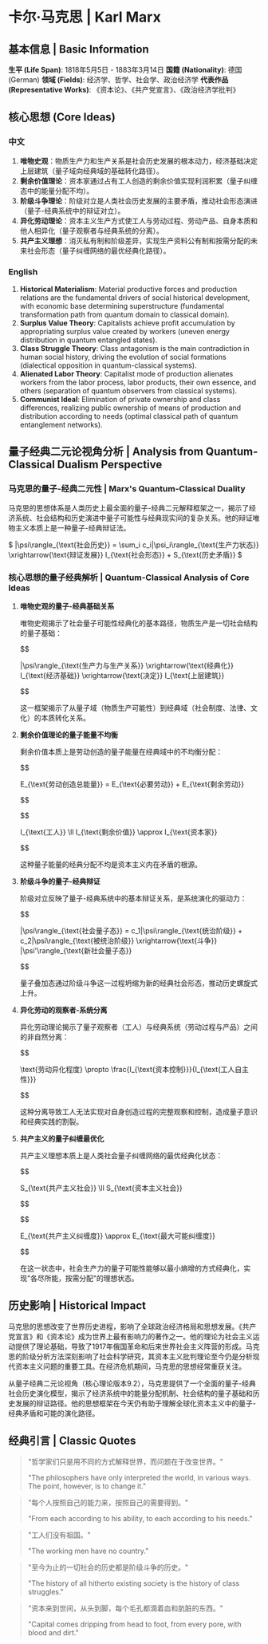 # 卡尔·马克思 | Karl Marx

## 基本信息 | Basic Information

**生平 (Life Span)**: 1818年5月5日 - 1883年3月14日
**国籍 (Nationality)**: 德国 (German)
**领域 (Fields)**: 经济学、哲学、社会学、政治经济学
**代表作品 (Representative Works)**: 《资本论》、《共产党宣言》、《政治经济学批判》

## 核心思想 (Core Ideas)

### 中文
1. **唯物史观**：物质生产力和生产关系是社会历史发展的根本动力，经济基础决定上层建筑（量子域向经典域的基础转化路径）。
2. **剩余价值理论**：资本家通过占有工人创造的剩余价值实现利润积累（量子纠缠态中的能量分配不均）。
3. **阶级斗争理论**：阶级对立是人类社会历史发展的主要矛盾，推动社会形态演进（量子-经典系统中的辩证对立）。
4. **异化劳动理论**：资本主义生产方式使工人与劳动过程、劳动产品、自身本质和他人相异化（量子观察者与经典系统的分离）。
5. **共产主义理想**：消灭私有制和阶级差异，实现生产资料公有制和按需分配的未来社会形态（量子纠缠网络的最优经典化路径）。

### English
1. **Historical Materialism**: Material productive forces and production relations are the fundamental drivers of social historical development, with economic base determining superstructure (fundamental transformation path from quantum domain to classical domain).
2. **Surplus Value Theory**: Capitalists achieve profit accumulation by appropriating surplus value created by workers (uneven energy distribution in quantum entangled states).
3. **Class Struggle Theory**: Class antagonism is the main contradiction in human social history, driving the evolution of social formations (dialectical opposition in quantum-classical systems).
4. **Alienated Labor Theory**: Capitalist mode of production alienates workers from the labor process, labor products, their own essence, and others (separation of quantum observers from classical systems).
5. **Communist Ideal**: Elimination of private ownership and class differences, realizing public ownership of means of production and distribution according to needs (optimal classical path of quantum entanglement networks).

## 量子经典二元论视角分析 | Analysis from Quantum-Classical Dualism Perspective

### 马克思的量子-经典二元性 | Marx's Quantum-Classical Duality

马克思的思想体系是人类历史上最全面的量子-经典二元解释框架之一，揭示了经济系统、社会结构和历史演进中量子可能性与经典现实间的复杂关系。他的辩证唯物主义本质上是一种量子-经典辩证法。

$`
|\psi\rangle_{\text{社会历史}} = \sum_i c_i|\psi_i\rangle_{\text{生产力状态}} \xrightarrow{\text{辩证发展}} I_{\text{社会形态}} + S_{\text{历史矛盾}}
`$

### 核心思想的量子经典解析 | Quantum-Classical Analysis of Core Ideas

1. **唯物史观的量子-经典基础关系**

   唯物史观揭示了社会量子可能性经典化的基本路径，物质生产是一切社会结构的量子基础：

   $$

   
   |\psi\rangle_{\text{生产力与生产关系}} \xrightarrow{\text{经典化}} I_{\text{经济基础}} \xrightarrow{\text{决定}} I_{\text{上层建筑}}
   
   $$

   这一框架揭示了从量子域（物质生产可能性）到经典域（社会制度、法律、文化）的本质转化关系。

2. **剩余价值理论的量子能量不均衡**

   剩余价值本质上是劳动创造的量子能量在经典域中的不均衡分配：

   $$

   
   E_{\text{劳动创造总能量}} = E_{\text{必要劳动}} + E_{\text{剩余劳动}}
   
   $$

   $$

   
   I_{\text{工人}} \ll I_{\text{剩余价值}} \approx I_{\text{资本家}}
   
   $$

   这种量子能量的经典分配不均是资本主义内在矛盾的根源。

3. **阶级斗争的量子-经典辩证**

   阶级对立反映了量子-经典系统中的基本辩证关系，是系统演化的驱动力：

   $$

   
   |\psi\rangle_{\text{社会量子态}} = c_1|\psi\rangle_{\text{统治阶级}} + c_2|\psi\rangle_{\text{被统治阶级}} \xrightarrow{\text{斗争}} |\psi'\rangle_{\text{新社会量子态}}
   
   $$

   量子叠加态通过阶级斗争这一过程坍缩为新的经典社会形态，推动历史螺旋式上升。

4. **异化劳动的观察者-系统分离**

   异化劳动理论揭示了量子观察者（工人）与经典系统（劳动过程与产品）之间的非自然分离：

   $$

   
   \text{劳动异化程度} \propto \frac{I_{\text{资本控制}}}{I_{\text{工人自主性}}}
   
   $$

   这种分离导致工人无法实现对自身创造过程的完整观察和控制，造成量子意识和经典实践的割裂。

5. **共产主义的量子纠缠最优化**

   共产主义理想本质上是人类社会量子纠缠网络的最优经典化状态：

   $$

   
   S_{\text{共产主义社会}} \ll S_{\text{资本主义社会}}
   
   $$

   $$

   
   E_{\text{共产主义纠缠度}} \approx E_{\text{最大可能纠缠度}}
   
   $$

   在这一状态中，社会生产力的量子可能性能够以最小熵增的方式经典化，实现"各尽所能，按需分配"的理想状态。

## 历史影响 | Historical Impact

马克思的思想改变了世界历史进程，影响了全球政治经济格局和思想发展。《共产党宣言》和《资本论》成为世界上最有影响力的著作之一。他的理论为社会主义运动提供了理论基础，导致了1917年俄国革命和后来世界社会主义阵营的形成。马克思的阶级分析方法深刻影响了社会科学研究，其资本主义批判理论至今仍是分析现代资本主义问题的重要工具。在经济危机期间，马克思的思想经常重获关注。

从量子经典二元论视角（核心理论版本9.2），马克思提供了一个全面的量子-经典社会历史演化模型，揭示了经济系统中的能量分配机制、社会结构的量子基础和历史发展的辩证路径。他的思想框架在今天仍有助于理解全球化资本主义中的量子-经典矛盾和可能的演化路径。

## 经典引言 | Classic Quotes

> "哲学家们只是用不同的方式解释世界，而问题在于改变世界。"
>
> "The philosophers have only interpreted the world, in various ways. The point, however, is to change it."

> "每个人按照自己的能力来，按照自己的需要得到。"
>
> "From each according to his ability, to each according to his needs."

> "工人们没有祖国。"
>
> "The working men have no country."

> "至今为止的一切社会的历史都是阶级斗争的历史。"
>
> "The history of all hitherto existing society is the history of class struggles."

> "资本来到世间，从头到脚，每个毛孔都滴着血和肮脏的东西。"
>
> "Capital comes dripping from head to foot, from every pore, with blood and dirt."

